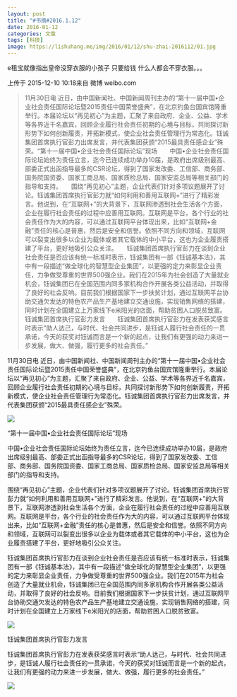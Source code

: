 ```yaml
---
layout: post
title: "#书摘#2016.1.12"
date: 2016-01-12
categories: 文章
tags: [科技]
image: https://lishuhang.me/img/2016/01/12/shu-zhai-2016112/01.jpg
---
```


e租宝就像指出皇帝没穿衣服的小孩子 只要给钱 什么人都会不穿衣服。。。

上传于 2015-12-10 10:18来自 微博 weibo.com

> 11月30日电 近日，由中国新闻社、中国新闻周刊主办的“第十一届中国•企业社会责任国际论坛暨2015责任中国荣誉盛典”，在北京钓鱼台国宾馆隆重举行。本届论坛以“再见初心”为主题，汇聚了来自政府、企业、公益、学术等各界近千名嘉宾，回顾企业履行社会责任初期的心境与目标，共同探讨新形势下如何创新履责，开拓新模式，使企业社会责任管理行为常态化。钰诚集团首席执行官彭力出席发言，并代表集团获颁“2015最具责任感企业”殊荣。“第十一届中国•企业社会责任国际论坛”现场　　中国•企业社会责任国际论坛始终为责任立言，迄今已连续成功举办10届，是政府出席级别最高、部委正式出函指导最多的CSR论坛，得到了国家发改委、工信部、商务部、国务院国资委、国家工商总局、国家质检总局、国家安监总局等相关部门的指导和支持。　　围绕“再见初心”主题，企业代表们针对多项议题展开了讨论。钰诚集团首席执行官彭力就“如何利用和善用互联网+”进行了精彩发言。他说到，在“互联网+”的大背景下，互联网渗透到社会生活各个方面，企业在履行社会责任的过程中应善用互联网。互联网是平台，各个行业的社会责任作为大的内容，可以通过互联网平台体现出来，比如“互联网+金融”责任的核心是普惠，然后是安全和信誉。依照不同方向和领域，互联网可以裂变出很多以企业为载体或者其它载体的中小平台，这也为企业履责搭建了平台，更好地吸引公众关注。　　钰诚集团首席执行官彭力在谈到企业社会责任是否应该有统一标准时表示，钰诚集团有一部《钰诚基本法》，其中有一段描述“做全球化的智慧型企业集团”，以更强的定力来彰显企业责任，力争做受尊重的世界500强企业。我们在2015年为社会创造了大量就业机会，钰诚集团已在全国范围内同多家机构合作开展各类公益活动，并取得了良好的社会反响。目前我们根据国家下一步扶贫计划，通过互联网平台协助交通欠发达的特色农产品生产基地建立交通设施，实现销售网络的搭建，同时计划在全国建立上万家线下e米阳光的店面，帮助贫困人口脱贫致富。钰诚集团首席执行官彭力发言　　钰诚集团首席执行官彭力在发表获奖感言时表示“助人达己，与时代、社会共同进步，是钰诚人履行社会责任的一贯承诺，今天的获奖对钰诚而言是一个新的起点，让我们有更强的动力来进一步发展，做大、做强，履行更多的社会责任。”

11月30日电 近日，由中国新闻社、中国新闻周刊主办的“第十一届中国•企业社会责任国际论坛暨2015责任中国荣誉盛典”，在北京钓鱼台国宾馆隆重举行。本届论坛以“再见初心”为主题，汇聚了来自政府、企业、公益、学术等各界近千名嘉宾，回顾企业履行社会责任初期的心境与目标，共同探讨新形势下如何创新履责，开拓新模式，使企业社会责任管理行为常态化。钰诚集团首席执行官彭力出席发言，并代表集团获颁“2015最具责任感企业”殊荣。

![](http://mmbiz.qpic.cn/mmbiz/AdRKyBVLoHJGvdzSdn9CGPUeCibMyBCN4A8BqJ9IBKCHLm6iaLM0iaIsFaTLQicZ0BlXCnBNTXxVj4Vu4gaMLwD5icw/0?wx_fmt=jpeg)

“第十一届中国•企业社会责任国际论坛”现场

中国•企业社会责任国际论坛始终为责任立言，迄今已连续成功举办10届，是政府出席级别最高、部委正式出函指导最多的CSR论坛，得到了国家发改委、工信部、商务部、国务院国资委、国家工商总局、国家质检总局、国家安监总局等相关部门的指导和支持。

围绕“再见初心”主题，企业代表们针对多项议题展开了讨论。钰诚集团首席执行官彭力就“如何利用和善用互联网+”进行了精彩发言。他说到，在“互联网+”的大背景下，互联网渗透到社会生活各个方面，企业在履行社会责任的过程中应善用互联网。互联网是平台，各个行业的社会责任作为大的内容，可以通过互联网平台体现出来，比如“互联网+金融”责任的核心是普惠，然后是安全和信誉。依照不同方向和领域，互联网可以裂变出很多以企业为载体或者其它载体的中小平台，这也为企业履责搭建了平台，更好地吸引公众关注。

钰诚集团首席执行官彭力在谈到企业社会责任是否应该有统一标准时表示，钰诚集团有一部《钰诚基本法》，其中有一段描述“做全球化的智慧型企业集团”，以更强的定力来彰显企业责任，力争做受尊重的世界500强企业。我们在2015年为社会创造了大量就业机会，钰诚集团已在全国范围内同多家机构合作开展各类公益活动，并取得了良好的社会反响。目前我们根据国家下一步扶贫计划，通过互联网平台协助交通欠发达的特色农产品生产基地建立交通设施，实现销售网络的搭建，同时计划在全国建立上万家线下e米阳光的店面，帮助贫困人口脱贫致富。

![](https://lishuhang.me/img/2016/01/12/shu-zhai-2016112/01.jpg)

钰诚集团首席执行官彭力发言

钰诚集团首席执行官彭力在发表获奖感言时表示“助人达己，与时代、社会共同进步，是钰诚人履行社会责任的一贯承诺，今天的获奖对钰诚而言是一个新的起点，让我们有更强的动力来进一步发展，做大、做强，履行更多的社会责任。”

![](https://lishuhang.me/img/2016/01/12/shu-zhai-2016112/02.jpg)